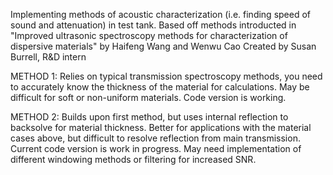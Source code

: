 Implementing methods of acoustic characterization (i.e. finding speed of sound and attenuation) in test tank. 
Based off methods introducted in "Improved ultrasonic spectroscopy methods for characterization of dispersive materials" by Haifeng Wang and Wenwu Cao
Created by Susan Burrell, R&D intern

METHOD 1: 
Relies on typical transmission spectroscopy methods, you need to accurately know the thickness of the material for calculations. 
May be difficult for soft or non-uniform materials. Code version is working. 

METHOD 2: 
Builds upon first method, but uses internal reflection to backsolve for material thickness. Better for applications 
with the material cases above, but difficult to resolve reflection from main transmission. Current code version is 
work in progress. May need implementation of different windowing methods or filtering for increased SNR.
